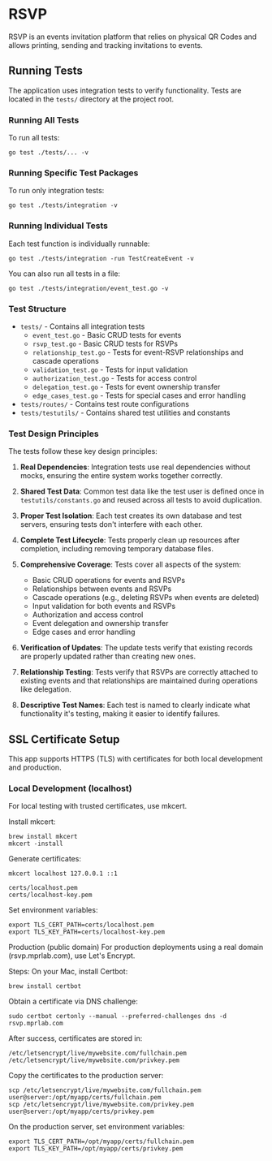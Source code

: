 # RSVP 

RSVP is an events invitation platform that relies on physical QR Codes and allows printing, sending and tracking invitations to events.

## Running Tests

The application uses integration tests to verify functionality. Tests are located in the `tests/` directory at the project root.

### Running All Tests

To run all tests:

```shell
go test ./tests/... -v
```

### Running Specific Test Packages

To run only integration tests:

```shell
go test ./tests/integration -v
```

### Running Individual Tests

Each test function is individually runnable:

```shell
go test ./tests/integration -run TestCreateEvent -v
```

You can also run all tests in a file:

```shell
go test ./tests/integration/event_test.go -v
```

### Test Structure

- `tests/` - Contains all integration tests
  - `event_test.go` - Basic CRUD tests for events
  - `rsvp_test.go` - Basic CRUD tests for RSVPs
  - `relationship_test.go` - Tests for event-RSVP relationships and cascade operations
  - `validation_test.go` - Tests for input validation
  - `authorization_test.go` - Tests for access control
  - `delegation_test.go` - Tests for event ownership transfer
  - `edge_cases_test.go` - Tests for special cases and error handling
- `tests/routes/` - Contains test route configurations
- `tests/testutils/` - Contains shared test utilities and constants

### Test Design Principles

The tests follow these key design principles:

1. **Real Dependencies**: Integration tests use real dependencies without mocks, ensuring the entire system works together correctly.

2. **Shared Test Data**: Common test data like the test user is defined once in `testutils/constants.go` and reused across all tests to avoid duplication.

3. **Proper Test Isolation**: Each test creates its own database and test servers, ensuring tests don't interfere with each other.

4. **Complete Test Lifecycle**: Tests properly clean up resources after completion, including removing temporary database files.

5. **Comprehensive Coverage**: Tests cover all aspects of the system:
   - Basic CRUD operations for events and RSVPs
   - Relationships between events and RSVPs
   - Cascade operations (e.g., deleting RSVPs when events are deleted)
   - Input validation for both events and RSVPs
   - Authorization and access control
   - Event delegation and ownership transfer
   - Edge cases and error handling

6. **Verification of Updates**: The update tests verify that existing records are properly updated rather than creating new ones.

7. **Relationship Testing**: Tests verify that RSVPs are correctly attached to existing events and that relationships are maintained during operations like delegation.

8. **Descriptive Test Names**: Each test is named to clearly indicate what functionality it's testing, making it easier to identify failures.

## SSL Certificate Setup
This app supports HTTPS (TLS) with certificates for both local development and production.

### Local Development (localhost)
For local testing with trusted certificates, use mkcert.

Install mkcert:
```shell
brew install mkcert
mkcert -install
```

Generate certificates:

```shell
mkcert localhost 127.0.0.1 ::1
```

```shell
certs/localhost.pem
certs/localhost-key.pem
```

Set environment variables:

```shell
export TLS_CERT_PATH=certs/localhost.pem
export TLS_KEY_PATH=certs/localhost-key.pem
```

Production (public domain)
For production deployments using a real domain (rsvp.mprlab.com), use Let's Encrypt.

Steps:
On your Mac, install Certbot:

```shell
brew install certbot
```

Obtain a certificate via DNS challenge:

```shell
sudo certbot certonly --manual --preferred-challenges dns -d rsvp.mprlab.com
```

After success, certificates are stored in:

```shell
/etc/letsencrypt/live/mywebsite.com/fullchain.pem
/etc/letsencrypt/live/mywebsite.com/privkey.pem
```

Copy the certificates to the production server:

```shell
scp /etc/letsencrypt/live/mywebsite.com/fullchain.pem user@server:/opt/myapp/certs/fullchain.pem
scp /etc/letsencrypt/live/mywebsite.com/privkey.pem user@server:/opt/myapp/certs/privkey.pem
```

On the production server, set environment variables:

```shell
export TLS_CERT_PATH=/opt/myapp/certs/fullchain.pem
export TLS_KEY_PATH=/opt/myapp/certs/privkey.pem
```
